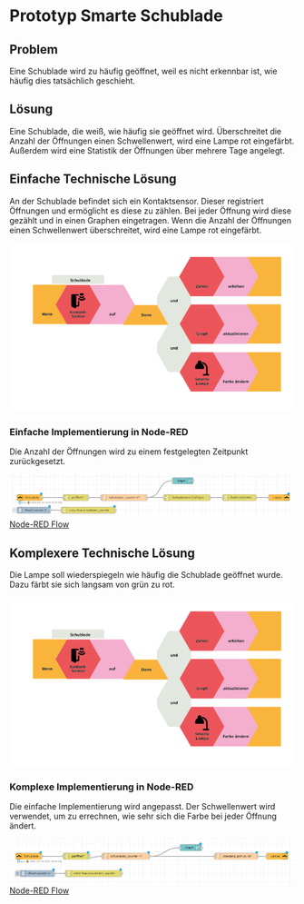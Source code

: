 # Prototyp Smarte Schublade

## Problem

Eine Schublade wird zu häufig geöffnet, weil es nicht erkennbar ist, wie häufig dies tatsächlich geschieht.

## Lösung

Eine Schublade, die weiß, wie häufig sie geöffnet wird. Überschreitet die Anzahl der Öffnungen einen Schwellenwert, wird eine Lampe rot eingefärbt. Außerdem wird eine Statistik der Öffnungen über mehrere Tage angelegt.

## Einfache Technische Lösung

An der Schublade befindet sich ein Kontaktsensor. Dieser registriert Öffnungen und ermöglicht es diese zu zählen. Bei jeder Öffnung wird diese gezählt und in einen Graphen eingetragen. Wenn die Anzahl der Öffnungen einen Schwellenwert überschreitet, wird eine Lampe rot eingefärbt.

![Image](analoger_prototyp.png?raw=true)

### Einfache Implementierung in Node-RED

Die Anzahl der Öffnungen wird zu einem festgelegten Zeitpunkt zurückgesetzt.

![Image](node-red_einfach.png?raw=true)\
[Node-RED Flow](node-red_einfach.json)

## Komplexere Technische Lösung

Die Lampe soll wiederspiegeln wie häufig die Schublade geöffnet wurde. Dazu färbt sie sich langsam von grün zu rot.

![Image](analoger_prototyp.png?raw=true)

### Komplexe Implementierung in Node-RED

Die einfache Implementierung wird angepasst. Der Schwellenwert wird verwendet, um zu errechnen, wie sehr sich die Farbe bei jeder Öffnung ändert.

![Image](node-red_komplex.png?raw=true)\
[Node-RED Flow](node-red_komplex.json)